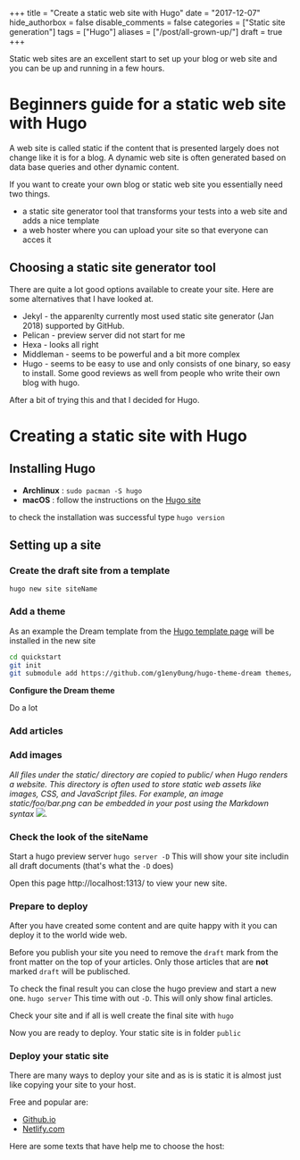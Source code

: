+++
title = "Create a static web site with Hugo"
date = "2017-12-07"
hide_authorbox = false
disable_comments = false
categories = ["Static site generation"]
tags = ["Hugo"]
aliases = ["/post/all-grown-up/"]
draft = true
+++

Static web sites are an excellent start to set up your blog or web site and you can be up and running in a few hours.

<!--more-->

# Beginners guide for a static web site with Hugo

A web site is called static if the content that is presented largely does not change like it is for a blog. A dynamic web site is often generated based on data base queries and other dynamic content.

If you want to create your own blog or static web site you essentially need two things.
- a static site generator tool that transforms your tests into a web site and adds a nice template
- a web hoster where you can upload your site so that everyone can acces it

## Choosing a static site generator tool

There are quite a lot good options available to create your site. Here are some alternatives that I have looked at.
- Jekyl - the apparenlty currently most used static site generator (Jan 2018) supported by GitHub.
- Pelican - preview server did not start for me
- Hexa - looks all right
- Middleman - seems to be powerful and a bit more complex
- Hugo - seems to be easy to use and only consists of one binary, so easy to install. Some good reviews as well from people who write their own blog with hugo.

After a bit of trying this and that I decided for Hugo.

# Creating a static site with Hugo

## Installing Hugo

- **Archlinux** : `sudo pacman -S hugo`
- **macOS** : follow the instructions on the [Hugo site](http://gohugo.io/getting-started/quick-start/)

to check the installation was successful type `hugo version`

## Setting up a site

### Create the draft site from a template
`hugo new site siteName`

### Add a theme

As an example the Dream template from the [Hugo template page](https://themes.gohugo.io/) will be installed in the new site

```bash
cd quickstart
git init
git submodule add https://github.com/g1eny0ung/hugo-theme-dream themes/dream
```

**Configure the Dream theme**

Do a lot

### Add articles

<!-- TODO explain front matter -->

### Add images

_All files under the static/ directory are copied to public/ when Hugo renders a website. This directory is often used to store static web assets like images, CSS, and JavaScript files. For example, an image static/foo/bar.png can be embedded in your post using the Markdown syntax ![](/foo/bar.png)._

### Check the look of the siteName

Start a hugo preview server
`hugo server -D`
This will show your site includin all draft documents (that's what the `-D` does)

Open this page  http://localhost:1313/ to view your new site.

### Prepare to deploy

After you have created some content and are quite happy with it you can deploy it to the world wide web.

Before you publish your site you need to remove the `draft` mark from the front matter on the top of your articles. Only those articles that are **not** marked `draft` will be publisched.

To check the final result you can close the hugo preview and start a new one.
`hugo server`
This time with out `-D`. This will only show final articles.

Check your site and if all is well create the final site with
`hugo`

Now you are ready to deploy. Your static site is in folder `public`

### Deploy your static site

There are many ways to deploy your site and as is is static it is almost just like copying your site to your host.

Free and popular are:
- [Github.io](https://help.github.com/articles/what-is-github-pages/)
- [Netlify.com](https://www.netlify.com/)

Here are some texts that have help me to choose the host:
